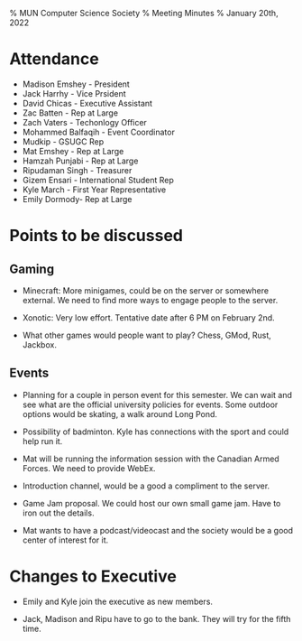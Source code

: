 % MUN Computer Science Society
% Meeting Minutes
% January 20th, 2022

# Attendance

* Madison Emshey - President
* Jack Harrhy - Vice Prsident
* David Chicas -  Executive Assistant
* Zac Batten - Rep at Large
* Zach Vaters - Techonlogy Officer
* Mohammed Balfaqih - Event Coordinator
* Mudkip - GSUGC Rep
* Mat Emshey - Rep at Large
* Hamzah Punjabi - Rep at Large
* Ripudaman Singh - Treasurer
* Gizem Ensari - International Student Rep
* Kyle March - First Year Representative
* Emily Dormody- Rep at Large

# Points to be discussed

## Gaming

* Minecraft: More minigames, could be on the server or somewhere external. We need to find more ways to engage people to the server.

* Xonotic: Very low effort. Tentative date after 6 PM on February 2nd.

* What other games would people want to play? Chess, GMod, Rust, Jackbox.

## Events

* Planning for a couple in person event for this semester. We can wait and see what are the official university policies for events. Some outdoor options would be skating, a walk around Long Pond.

* Possibility of badminton. Kyle has connections with the sport and could help run it.

* Mat will be running the information session with the Canadian Armed Forces. We need to provide WebEx.

* Introduction channel, would be a good a compliment to the server.

* Game Jam proposal. We could host our own small game jam. Have to iron out the details.

* Mat wants to have a podcast/videocast and the society would be a good center of interest for it.

# Changes to Executive

* Emily and Kyle join the executive as new members.

* Jack, Madison and Ripu have to go to the bank. They will try for the fifth time.
